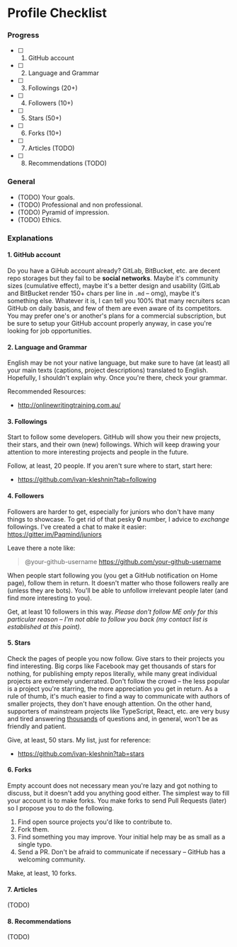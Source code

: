 # Profile Checklist

### Progress

* [ ] 1. GitHub account
* [ ] 2. Language and Grammar
* [ ] 3. Followings (20+)
* [ ] 4. Followers (10+) 
* [ ] 5. Stars (50+)
* [ ] 6. Forks (10+)
* [ ] 7. Articles (TODO)
* [ ] 8. Recommendations (TODO)

### General

* (TODO) Your goals.
* (TODO) Professional and non professional.
* (TODO) Pyramid of impression.
* (TODO) Ethics.

### Explanations

#### 1. GitHub account

Do you have a GiHub account already? GitLab, BitBucket, etc. are decent repo storages but they fail to be 
**social networks**. Maybe it's community sizes (cumulative effect), maybe it's a better design and usability (GitLab and BitBucket render 150+ chars per line in `.md` – omg), maybe it's something else. Whatever it is, I can tell you 100% that many recruiters scan GitHub on daily basis, and few of them are even aware of its competitors. You may prefer one's or another's plans for a commercial subscription, but be sure to setup your GitHub account properly anyway, in case you're looking for job opportunities.

#### 2. Language and Grammar

English may be not your native language, but make sure to have (at least) all your main texts (captions, project descriptions) 
translated to English. Hopefully, I shouldn't explain why. Once you're there, check your grammar.

Recommended Resources:
* http://onlinewritingtraining.com.au/

#### 3. Followings

Start to follow some developers. GitHub will show you their new projects, their stars, and their own (new) followings.
Which will keep drawing your attention to more interesting projects and people in the future. 

Follow, at least, 20 people. If you aren't sure where to start, start here:
* https://github.com/ivan-kleshnin?tab=following

#### 4. Followers

Followers are harder to get, especially for juniors who don't have many things to showcase. 
To get rid of that pesky **0** number, I advice to *exchange* followings. I've created a chat
to make it easier: https://gitter.im/Paqmind/juniors

Leave there a note like:

> @your-github-username
> https://github.com/your-github-username

When people start following you (you get a GitHub notification on Home page), follow them in return. It doesn't matter who those followers really are (unless they are bots). You'll be able to unfollow irrelevant people later (and find more interesting to you).

Get, at least 10 followers in this way. *Please don't follow ME only for this particular reason – I'm not able to follow you back (my contact list is established at this point).*

#### 5. Stars

Check the pages of people you now follow. Give stars to their projects you find interesting. Big corps like
Facebook may get thousands of stars for nothing, for publishing empty repos literally, while many great individual
projects are extremely underrated. Don't follow the crowd – the less popular is a project you're starring, the more
appreciation you get in return. As a rule of thumb, it's much easier to find a way to communicate with authors of 
smaller projects, they don't have enough attention. On the other hand, supporters of mainstream projects like TypeScript, React, etc. 
are very busy and tired answering [thousands](https://github.com/Microsoft/TypeScript/issues) of questions and, in general,
won't be as friendly and patient.

Give, at least, 50 stars. My list, just for reference:
* https://github.com/ivan-kleshnin?tab=stars

#### 6. Forks

Empty account does not necessary mean you're lazy and got nothing to discuss, but it doesn't add you anything good either.
The simplest way to fill your account is to make forks. You make forks to send Pull Requests (later) so I propose you to 
do the following.

1. Find open source projects you'd like to contribute to.
2. Fork them.
3. Find something you may improve. Your initial help may be as small as a single typo.
4. Send a PR. Don't be afraid to communicate if necessary – GitHub has a welcoming community.

Make, at least, 10 forks.

#### 7. Articles 

(TODO)

#### 8. Recommendations 

(TODO)

